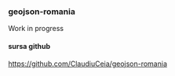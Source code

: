 ### geojson-romania

Work in progress

#### sursa github
https://github.com/ClaudiuCeia/geojson-romania
